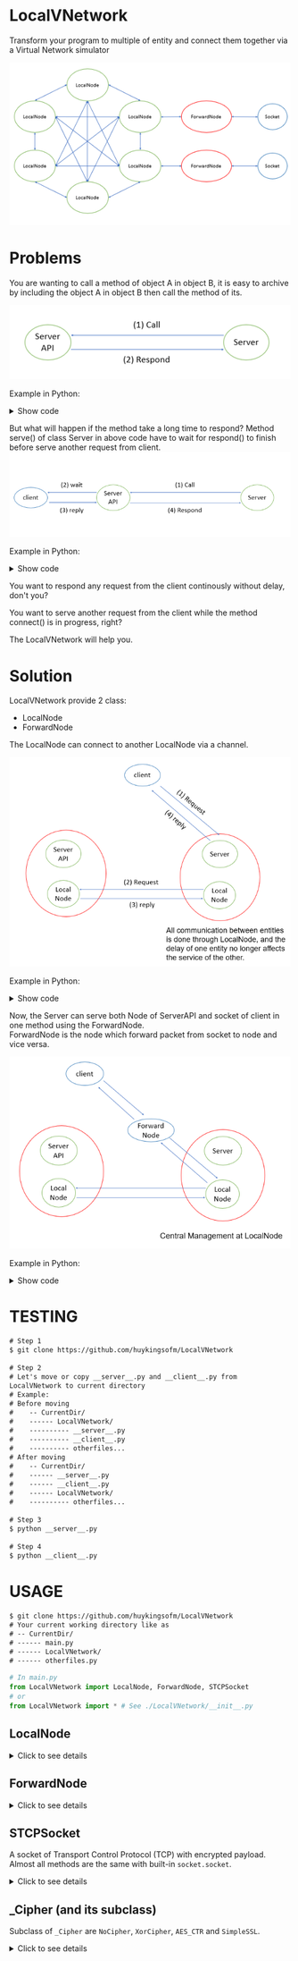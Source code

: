 # LocalVNetwork
Transform your program to multiple of entity and connect them together via a Virtual Network simulator

![](./imgs/Overview.png)

# Problems
You are wanting to call a method of object A in object B, it is easy to archive by including the object A in object B then call the method of its.

![](./imgs/Example1.png)

Example in Python:
<details>
<summary> Show code </summary>  

```Py
class ServerAPI:
    def respond(self, client, message):
        if message == "GET":
            client.send(b"You are getting")
        elif message == "POST":
            client.send(b"You are posting")

# Server object call a method of ServerAPI object 
class Server:
    def __init__(self, serverapi):
        self.serverapi = serverapi

    def serve(self, client):
        while True: 
            data = client.recv().decode()
            serverapi.respond(client, data)
```
</details>

But what will happen if the method take a long time to respond? Method serve() of class Server in above code have to wait for respond() to finish before serve another request from client.  
![](./imgs/Example2.png)

Example in Python: 
<details> 
<summary> Show code </summary>  

```Py
class ServerAPI:
    def connect(self, client, another_client):         
        data = another_client.recv() # waiting ...
        if data == b"accept":
            return True
        else:
            return False

# Server object call a method of ServerAPI object 
class Server:
    def __init__(self, serverapi):
        self.serverapi = serverapi

    def serve(self, client):
        while True: 
            data = client.recv().decode()
            if "$connect" in data:
                another_client = extract(data)
                success = serverapi.connect(client, another_client)  # --> waiting ...
                if success:
                    client.send(b"Connection was successful")
                else:
                    client.send(b"Connection failed")
            elif ...
```
</details>

You want to respond any request from the client continously without delay, don't you?

You want to serve another request from the client while the method connect() is in progress, right?

The LocalVNetwork will help you.

# Solution
LocalVNetwork provide 2 class:
+ LocalNode
+ ForwardNode  

The LocalNode can connect to another LocalNode via a channel.

![](/imgs/Example3.png)

Example in Python:
<details>
<summary> Show code </summary>  

```Py
class ServerAPI:
    def __init__(self):
        self.node = LocalNode()
    
    def wait_from_node(self): # run in thread-3
        while True:
            from_node, message = self.node.recv()
            if "$connect" in message:
                client = extract_from_node(from_node)
                another_client = extract_from_message(message)

                result = self.connect(client, another_client) # waiting, but not effect to Server
                result = f"$result_connect {result}"

                # send result to node of Server (in thread-2)
                self.node.send(from_node, result)
                    
    def connect(self, client, another_client):         
       data = another_client.recv() # waiting ...
        if data == b"accept":
            return True
        else:
            return False

class Server:
    def __init__(self, serverapi):
        self.serverapi = serverapi
        self.node = LocalNode()

    def serve(self, client): # run in thread-1
        while True: 
            data = client.recv().decode()
            if "$connect" in data:
                # send message to node of ServerAPI (in thread-3) and done, no longer waiting
                self.node.send(self.serverapi.node.name, data)
            elif ...

    def wait_from_node(self, client): # run in thread-2
        while True:
            from_node, message = self.node.recv()
            if "$result_connect" in message:
                if "True" in message:
                    client.send(b"Connection was successful")
                else:
                    client.send(b"Connection failed")
```
</details>

Now, the Server can serve both Node of ServerAPI and socket of client in one method using the ForwardNode.  
ForwardNode is the node which forward packet from socket to node and vice versa.

![](./imgs/Example4.png)

Example in Python:
<details>
<summary> Show code </summary>  

```Py
class ServerAPI:
    def __init__(self):
        self.node = LocalNode()
    
    def wait_from_node(self): # run in thread-2
        while True:
            from_node, message = self.node.recv()
            if "$connect" in message:
                client = extract_from_node(from_node)
                another_client = extract_from_message(message)

                result = self.connect(client, another_client) # waiting, but not effect to Server
                result = f"$result_connect {result}"

                # send result to node of Server (in thread-1)
                self.node.send(from_node, result)
                    
    def connect(self, client, another_client):         
       data = another_client.recv() # waiting ...
        if data == b"accept":
            return True
        else:
            return False

class Server:
    def __init__(self, serverapi):
        self.serverapi = serverapi
        self.node = LocalNode()

    def serve(self, client): # run in thread-1
        forwarder = ForwardNode(self.node, client) # create channel between node and client socket
        forwarder.start()
        while True:
            from_node, data = client.recv().decode()

            if from_node == forwarder.name and "$connect" in data:
                # send message to node of ServerAPI (in thread-2)
                self.node.send(self.serverapi.node.name, data)

            elif from_node == self.serverapi.node.name and "$result_connect" in message:
                if "True" in message:
                    client.send(b"Connection was successful")
                else:
                    client.send(b"Connection failed")
            elif ...
```
</details>

# TESTING
```
# Step 1
$ git clone https://github.com/huykingsofm/LocalVNetwork

# Step 2
# Let's move or copy __server__.py and __client__.py from LocalVNetwork to current directory
# Example:
# Before moving
#    -- CurrentDir/
#    ------ LocalVNetwork/
#    ---------- __server__.py
#    ---------- __client__.py
#    ---------- otherfiles...
# After moving
#    -- CurrentDir/
#    ------ __server__.py
#    ------ __client__.py
#    ------ LocalVNetwork/
#    ---------- otherfiles...

# Step 3
$ python __server__.py

# Step 4
$ python __client__.py
```

# USAGE

```
$ git clone https://github.com/huykingsofm/LocalVNetwork
# Your current working directory like as
# -- CurrentDir/
# ------ main.py
# ------ LocalVNetwork/
# ------ otherfiles.py
```

```Python
# In main.py
from LocalVNetwork import LocalNode, ForwardNode, STCPSocket
# or
from LocalVNetwork import * # See ./LocalVNetwork/__init__.py 
```

## LocalNode
<details> 
<summary> Click to see details </summary>

### @Constructor
```Py
def __init__(self, name: str = None)
```
Create a node in LocalVNetwork system.

**Parameters**
* `name`: the identifier of node, if `name` is `None`, a random name is assign to node.

### @Method
```Py
def send(self, received_node_name: str, message, obj = None)
```
Send a message to another `LocalNode`.  

**Parameters**
* `received_node_name`: the identifier of received node.  
* `message`: the sent data in bytes object.
* `obj`: the attach object.

**Return**  
No return.

### @Method
```Py
def recv(self)
```
Receive a message from another node.

**Parameters**  
No parameter.

**Return**  
A tuple contains:
* `source`: the source node's name of message.  
* `message`: the received message.
* `obj`: the attach object

</details>

## ForwardNode
<details> 
<summary> Click to see details </summary>

### @Contructor
```Py
def __init__(self, node: LocalNode, socket: STCPSocket, name:str = None, verbosities: tuple = ("error", ))
```
Create the channel between a `LocalNode` and a `STCPSocket` and forward them each other.  

**Parameters**
* `node`: the `LocalNode`.  

* `socket`: the `STCPSocket`.  

* `name`: identifier of `ForwardNode`, same the `LocalNode`.  

* `verbosities`: the tuple which each element is in `"error"`, `"warning"` or `"notification"`.
### @Method
```Py 
def start(self)
```
Start the forwarder.

**Parameters**  
No parameter.

**Return**  
No return.

</details>

## STCPSocket
A socket of Transport Control Protocol (TCP) with encrypted payload.  
Almost all methods are the same with built-in `socket.socket`. 

<details> 
<summary> Click to see details </summary>

### @Constructor
```Py
def __init__(self, cipher = Cipher.NoCipher(), buffer_size = 1024, verbosities: tuple = ("error", ))
```
**Parameters**
+ `cipher`: the object of subclass of [_Cipher](./Cipher.py).
+ `buffer_size`: the maximum size of received packet.
+ `verbosities`: the tuple which each element is in `"error"`, `"warning"` or `"notification"`.

### @Method
```Py
def recv(self, reload_time = 0.3)
```
Receive a packet from remote

**Parameters** 
+ `reload_time`: the time (in second) which the socket wait if no packet is in buffer currently.

**Return**
A bytes object as received packet.

### @Methods
```Py
def send(self, data)
```
See [send](https://docs.python.org/3/library/socket.html#socket.socket.send).

```Py
def sendall(self, data)
```
See [sendall](https://docs.python.org/3/library/socket.html#socket.socket.sendall).

```Py
def bind(self, address)
```
See [bind](https://docs.python.org/3/library/socket.html#socket.socket.bind).

```Py
def listen(self)
```
See [listen](https://docs.python.org/3/library/socket.html#socket.socket.listen).  

```Py
def accept(self)
```
See [accept](https://docs.python.org/3/library/socket.html#socket.socket.accept).

```Py
def connect(self, address)
```
See [connect](https://docs.python.org/3/library/socket.html#socket.socket.connect). 

```Py
def close(self)
```
See [close](https://docs.python.org/3/library/socket.html#socket.socket.close).  

</details>

## _Cipher (and its subclass)
Subclass of `_Cipher` are `NoCipher`, `XorCipher`, `AES_CTR` and `SimpleSSL`.

<details>
<summary> Click to see details </summary>

### @Constructor
```Py
# NoCipher
def __init__(self)
```
**Paramters**  
Don't pass any parameter

```Py
# XorCipher and AES_CTR
def __init__(self, key)
```
**Parameters**
+ `key`: the key of cipher.

```Py
# SimpleSSL
def __init__(self, cipher, hash_func)
```
**Parameters**
+ `cipher`: the object of subclass of `_Cipher` (except this class).
+ `hash_func`: the class in module `hashlib`.

### @Method
```Py
def reset_key(self, newkey)
```
Reset the key of cipher.  
**Paramters**
+ `newkey`: newkey of that cipher in bytes object.

**Return**  
No return.

### @Method
```Py
def encrypt(self, plaintext, finalize = True)
```
Encrypt plaintext.  
**Parameters**
+ `plaintext`: the plaintext in bytes object.
+ `finalize`: finish the encrypt process (add padding or something, corresponding to cipher type).

**Return**  
The ciphertext in bytes object.

### @Method
```Py
def decrypt(self, ciphertext, finalize = True)
```
Decrypt cipher.  
**Parameters**
+ `ciphertext`: the ciphertext in bytes object.
+ `finalize`: finish the decrypt process (remove padding or something, corresponding to cipher type).

**Return**  
The plaintext in bytes object.

### @Method
```Py
def set_param(self, index, value)
```
Set a parameter of cipher.  
In example, the only paramter of AES_CTR is nonce value.  

**Paramters**
+ `index`: index of this parameter.
+ `value`: value of this parameter in bytes object.

**Return**  
No return.

### @Method
```Py
def get_param(self, index, value)
```
Get a parameter of cipher.  

**Paramters**
+ `index`: index of this parameter.

**Return**  
The value of this paramter in bytes object.

### @Method
```Py
def reset_params(self)
```
Reset all parameters of cipher.  
**Paramters**  
No parameter.

**Return**  
No return.

</details>